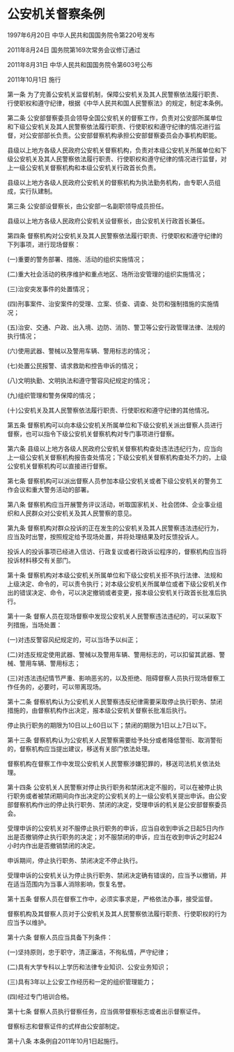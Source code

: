 # 公安机关督察条例

1997年6月20日 中华人民共和国国务院令第220号发布　

2011年8月24日 国务院第169次常务会议修订通过

2011年8月31日 中华人民共和国国务院令第603号公布

2011年10月1日 施行

第一条 为了完善公安机关监督机制，保障公安机关及其人民警察依法履行职责、行使职权和遵守纪律，根据《中华人民共和国人民警察法》的规定，制定本条例。

第二条 公安部督察委员会领导全国公安机关的督察工作，负责对公安部所属单位和下级公安机关及其人民警察依法履行职责、行使职权和遵守纪律的情况进行监督，对公安部部长负责。公安部督察机构承担公安部督察委员会办事机构职能。

县级以上地方各级人民政府公安机关督察机构，负责对本级公安机关所属单位和下级公安机关及其人民警察依法履行职责、行使职权和遵守纪律的情况进行监督，对上一级公安机关督察机构和本级公安机关行政首长负责。

县级以上地方各级人民政府公安机关的督察机构为执法勤务机构，由专职人员组成，实行队建制。

第三条 公安部设督察长，由公安部一名副职领导成员担任。

县级以上地方各级人民政府公安机关设督察长，由公安机关行政首长兼任。

第四条 督察机构对公安机关及其人民警察依法履行职责、行使职权和遵守纪律的下列事项，进行现场督察：

(一)重要的警务部署、措施、活动的组织实施情况；

(二)重大社会活动的秩序维护和重点地区、场所治安管理的组织实施情况；

(三)治安突发事件的处置情况；

(四)刑事案件、治安案件的受理、立案、侦查、调查、处罚和强制措施的实施情况；

(五)治安、交通、户政、出入境、边防、消防、警卫等公安行政管理法律、法规的执行情况；

(六)使用武器、警械以及警用车辆、警用标志的情况；

(七)处置公民报警、请求救助和控告申诉的情况；

(八)文明执勤、文明执法和遵守警容风纪规定的情况；

(九)组织管理和警务保障的情况；

(十)公安机关及其人民警察依法履行职责、行使职权和遵守纪律的其他情况。

第五条 督察机构可以向本级公安机关所属单位和下级公安机关派出督察人员进行督察，也可以指令下级公安机关督察机构对专门事项进行督察。

第六条 县级以上地方各级人民政府公安机关督察机构查处违法违纪行为，应当向上一级公安机关督察机构报告查处情况；下级公安机关督察机构查处不力的，上级公安机关督察机构可以直接进行督察。

第七条 督察机构可以派出督察人员参加本级公安机关或者下级公安机关的警务工作会议和重大警务活动的部署。

第八条 督察机构应当开展警务评议活动，听取国家机关、社会团体、企业事业组织和人民群众对公安机关及其人民警察的意见。

第九条 督察机构对群众投诉的正在发生的公安机关及其人民警察违法违纪行为，应当及时出警，按照规定给予现场处置，并将处理结果及时反馈投诉人。

投诉人的投诉事项已经进入信访、行政复议或者行政诉讼程序的，督察机构应当将投诉材料移交有关部门。

第十条 督察机构对本级公安机关所属单位和下级公安机关拒不执行法律、法规和上级决定、命令的，可以责令执行；对本级公安机关所属单位或者下级公安机关作出的错误决定、命令，可以决定撤销或者变更，报本级公安机关行政首长批准后执行。

第十一条 督察人员在现场督察中发现公安机关人民警察违法违纪的，可以采取下列措施，当场处置：

(一)对违反警容风纪规定的，可以当场予以纠正；

(二)对违反规定使用武器、警械以及警用车辆、警用标志的，可以扣留其武器、警械、警用车辆、警用标志；

(三)对违法违纪情节严重、影响恶劣的，以及拒绝、阻碍督察人员执行现场督察工作任务的，必要时，可以带离现场。

第十二条 督察机构认为公安机关人民警察违反纪律需要采取停止执行职务、禁闭措施的，由督察机构作出决定，报本级公安机关督察长批准后执行。

停止执行职务的期限为10日以上60日以下；禁闭的期限为1日以上7日以下。

第十三条 督察机构认为公安机关人民警察需要给予处分或者降低警衔、取消警衔的，督察机构应当提出建议，移送有关部门依法处理。

督察机构在督察工作中发现公安机关人民警察涉嫌犯罪的，移送司法机关依法处理。

第十四条 公安机关人民警察对停止执行职务和禁闭决定不服的，可以在被停止执行职务或者被禁闭期间向作出决定的公安机关的上一级公安机关提出申诉。由公安部督察机构作出的停止执行职务、禁闭的决定，受理申诉的机关是公安部督察委员会。

受理申诉的公安机关对不服停止执行职务的申诉，应当自收到申诉之日起5日内作出是否撤销停止执行职务的决定；对不服禁闭的申诉，应当在收到申诉之时起24小时内作出是否撤销禁闭的决定。

申诉期间，停止执行职务、禁闭决定不停止执行。

受理申诉的公安机关认为停止执行职务、禁闭决定确有错误的，应当予以撤销，并在适当范围内为当事人消除影响，恢复名誉。

第十五条 督察人员在督察工作中，必须实事求是，严格依法办事，接受监督。

督察机构及其督察人员对于公安机关及其人民警察依法履行职责、行使职权的行为应当予以维护。

第十六条 督察人员应当具备下列条件：

(一)坚持原则，忠于职守，清正廉洁，不徇私情，严守纪律；

(二)具有大学专科以上学历和法律专业知识、公安业务知识；

(三)具有3年以上公安工作经历和一定的组织管理能力；

(四)经过专门培训合格。

第十七条 督察人员执行督察任务，应当佩带督察标志或者出示督察证件。

督察标志和督察证件的式样由公安部制定。

第十八条 本条例自2011年10月1日起施行。
